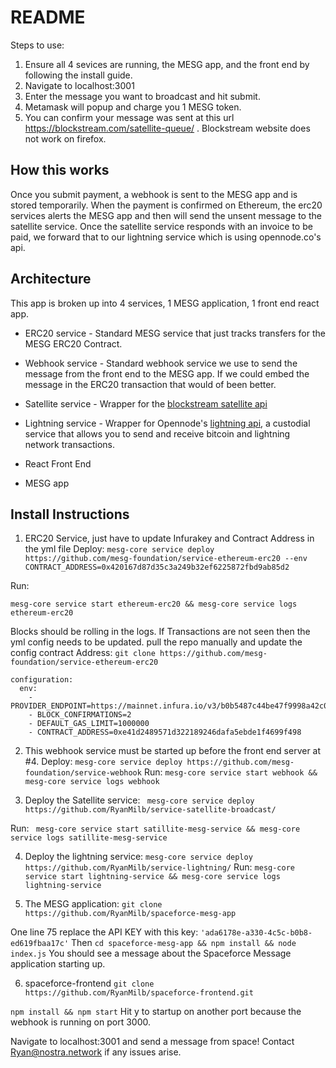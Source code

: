 # README
Steps to use:
1. Ensure all 4 sevices are running, the MESG app, and the front end by following the install guide.
2. Navigate to localhost:3001
3. Enter the message you want to broadcast and hit submit.
4. Metamask will popup and charge you 1 MESG token.
5. You can confirm your message was sent at this url https://blockstream.com/satellite-queue/ . Blockstream website does not work on firefox.

## How this works
Once you submit payment, a webhook is sent to the MESG app and is stored temporarily. When the payment is confirmed on Ethereum, the erc20 services alerts the MESG app and then will send the unsent message to the satellite service. Once the satellite service responds with an invoice to be paid, we forward that to our lightning service which is using opennode.co's api.

## Architecture

This app is broken up into 4 services, 1 MESG application, 1 front end react app.

* ERC20 service - Standard MESG service that just tracks transfers for the MESG ERC20 Contract.

* Webhook service - Standard webhook service we use to send the message from the front end to the MESG app. If we could embed the message in the ERC20 transaction that would of been better.

* Satellite service - Wrapper for the [blockstream satellite api](https://blockstream.com/)

* Lightning service - Wrapper for Opennode's [lightning api](https://opennode.co), a custodial service that allows you to send and receive bitcoin and lightning network transactions.

* React Front End

* MESG app
 

## Install Instructions
1.  ERC20 Service, just have to update Infurakey and Contract Address in the yml file
Deploy:
`mesg-core service deploy https://github.com/mesg-foundation/service-ethereum-erc20 --env CONTRACT_ADDRESS=0x420167d87d35c3a249b32ef6225872fbd9ab85d2`

Run:

`mesg-core service start ethereum-erc20 && mesg-core service logs ethereum-erc20`

Blocks should be rolling in the logs. If Transactions are not seen then the yml config needs to be updated. pull the repo manually and update the config contract Address:
`git clone https://github.com/mesg-foundation/service-ethereum-erc20`
```
configuration:
  env:
    - PROVIDER_ENDPOINT=https://mainnet.infura.io/v3/b0b5487c44be47f9998a42c06d8cad7f
    - BLOCK_CONFIRMATIONS=2
    - DEFAULT_GAS_LIMIT=1000000
    - CONTRACT_ADDRESS=0xe41d2489571d322189246dafa5ebde1f4699f498
```

2. This webhook service must be started up before the front end server at #4.
Deploy: 
`mesg-core service deploy https://github.com/mesg-foundation/service-webhook`
Run:
`mesg-core service start webhook && mesg-core service logs webhook`

3. Deploy the Satellite service: 
` mesg-core service deploy https://github.com/RyanMilb/service-satellite-broadcast/`

Run:
` mesg-core service start satillite-mesg-service && mesg-core service logs satillite-mesg-service`

4.  Deploy the lightning service:
`mesg-core service deploy https://github.com/RyanMilb/service-lightning/`
Run:
`mesg-core service start lightning-service && mesg-core service logs lightning-service`

5. The MESG application:
`git clone https://github.com/RyanMilb/spaceforce-mesg-app`

One line 75 replace the API KEY with this key:
`'ada6178e-a330-4c5c-b0b8-ed619fbaa17c'`
Then
`cd spaceforce-mesg-app && npm install && node index.js`
You should see a message about the Spaceforce Message application starting up.

6. spaceforce-frontend
`git clone https://github.com/RyanMilb/spaceforce-frontend.git`

`npm install && npm start`
Hit y to startup on another port because the webhook is running on port 3000.



Navigate to localhost:3001 and send a message from space! Contact Ryan@nostra.network if any issues arise.